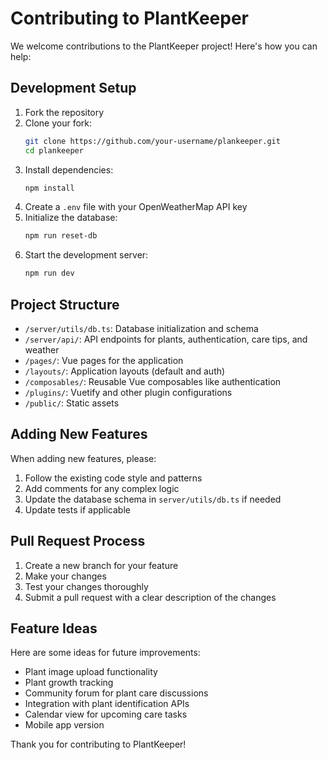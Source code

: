 # Contributing to PlantKeeper

We welcome contributions to the PlantKeeper project! Here's how you can help:

## Development Setup

1. Fork the repository
2. Clone your fork:
   ```bash
   git clone https://github.com/your-username/plankeeper.git
   cd plankeeper
   ```
3. Install dependencies:
   ```bash
   npm install
   ```
4. Create a `.env` file with your OpenWeatherMap API key
5. Initialize the database:
   ```bash
   npm run reset-db
   ```
6. Start the development server:
   ```bash
   npm run dev
   ```

## Project Structure

- `/server/utils/db.ts`: Database initialization and schema
- `/server/api/`: API endpoints for plants, authentication, care tips, and weather
- `/pages/`: Vue pages for the application
- `/layouts/`: Application layouts (default and auth)
- `/composables/`: Reusable Vue composables like authentication
- `/plugins/`: Vuetify and other plugin configurations
- `/public/`: Static assets

## Adding New Features

When adding new features, please:

1. Follow the existing code style and patterns
2. Add comments for any complex logic
3. Update the database schema in `server/utils/db.ts` if needed
4. Update tests if applicable

## Pull Request Process

1. Create a new branch for your feature
2. Make your changes
3. Test your changes thoroughly
4. Submit a pull request with a clear description of the changes

## Feature Ideas

Here are some ideas for future improvements:

- Plant image upload functionality
- Plant growth tracking
- Community forum for plant care discussions
- Integration with plant identification APIs
- Calendar view for upcoming care tasks
- Mobile app version

Thank you for contributing to PlantKeeper!
